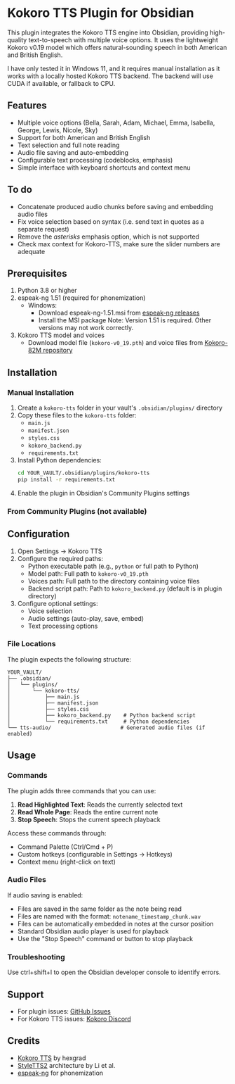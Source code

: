 # Kokoro TTS Plugin for Obsidian

This plugin integrates the Kokoro TTS engine into Obsidian, providing high-quality text-to-speech with multiple voice options. It uses the lightweight Kokoro v0.19 model which offers natural-sounding speech in both American and British English.

I have only tested it in Windows 11, and it requires manual installation as it works with a locally hosted Kokoro TTS backend. The backend will use CUDA if available, or fallback to CPU.

## Features

- Multiple voice options (Bella, Sarah, Adam, Michael, Emma, Isabella, George, Lewis, Nicole, Sky)
- Support for both American and British English
- Text selection and full note reading
- Audio file saving and auto-embedding
- Configurable text processing (codeblocks, emphasis)
- Simple interface with keyboard shortcuts and context menu

## To do

- Concatenate produced audio chunks before saving and embedding audio files
- Fix voice selection based on syntax (i.e. send text in quotes as a separate request)
- Remove the *asterisks* emphasis option, which is not supported
- Check max context for Kokoro-TTS, make sure the slider numbers are adequate

## Prerequisites

1. Python 3.8 or higher
2. espeak-ng 1.51 (required for phonemization)
   - Windows: 
     * Download espeak-ng-1.51.msi from [espeak-ng releases](https://github.com/espeak-ng/espeak-ng/releases/tag/1.51)
     * Install the MSI package
   Note: Version 1.51 is required. Other versions may not work correctly.
3. Kokoro TTS model and voices
   - Download model file (`kokoro-v0_19.pth`) and voice files from [Kokoro-82M repository](https://huggingface.co/hexgrad/Kokoro-82M)

## Installation

### Manual Installation

1. Create a `kokoro-tts` folder in your vault's `.obsidian/plugins/` directory
2. Copy these files to the `kokoro-tts` folder:
   - `main.js`
   - `manifest.json`
   - `styles.css`
   - `kokoro_backend.py`
   - `requirements.txt`
3. Install Python dependencies:
   ```bash
   cd YOUR_VAULT/.obsidian/plugins/kokoro-tts
   pip install -r requirements.txt
   ```
4. Enable the plugin in Obsidian's Community Plugins settings

### From Community Plugins (not available)

## Configuration

1. Open Settings → Kokoro TTS
2. Configure the required paths:
   - Python executable path (e.g., `python` or full path to Python)
   - Model path: Full path to `kokoro-v0_19.pth`
   - Voices path: Full path to the directory containing voice files
   - Backend script path: Path to `kokoro_backend.py` (default is in plugin directory)
3. Configure optional settings:
   - Voice selection
   - Audio settings (auto-play, save, embed)
   - Text processing options

### File Locations

The plugin expects the following structure:
```
YOUR_VAULT/
├── .obsidian/
│   └── plugins/
│       └── kokoro-tts/
│           ├── main.js
│           ├── manifest.json
│           ├── styles.css
│           ├── kokoro_backend.py    # Python backend script
│           └── requirements.txt     # Python dependencies
└── tts-audio/                      # Generated audio files (if enabled)
```

## Usage

### Commands

The plugin adds three commands that you can use:

1. **Read Highlighted Text**: Reads the currently selected text
2. **Read Whole Page**: Reads the entire current note
3. **Stop Speech**: Stops the current speech playback

Access these commands through:
- Command Palette (Ctrl/Cmd + P)
- Custom hotkeys (configurable in Settings → Hotkeys)
- Context menu (right-click on text)

### Audio Files

If audio saving is enabled:
- Files are saved in the same folder as the note being read
- Files are named with the format: `notename_timestamp_chunk.wav`
- Files can be automatically embedded in notes at the cursor position
- Standard Obsidian audio player is used for playback
- Use the "Stop Speech" command or button to stop playback


### Troubleshooting

Use ctrl+shift+I to open the Obsidian developer console to identify errors.

## Support

- For plugin issues: [GitHub Issues](https://github.com/mithadon/obsidian-kokoro-tts-plugin/issues)
- For Kokoro TTS issues: [Kokoro Discord](https://discord.gg/QuGxSWBfQy)

## Credits

- [Kokoro TTS](https://huggingface.co/hexgrad/Kokoro-82M) by hexgrad
- [StyleTTS2](https://github.com/yl4579/StyleTTS2) architecture by Li et al.
- [espeak-ng](https://github.com/espeak-ng/espeak-ng) for phonemization
